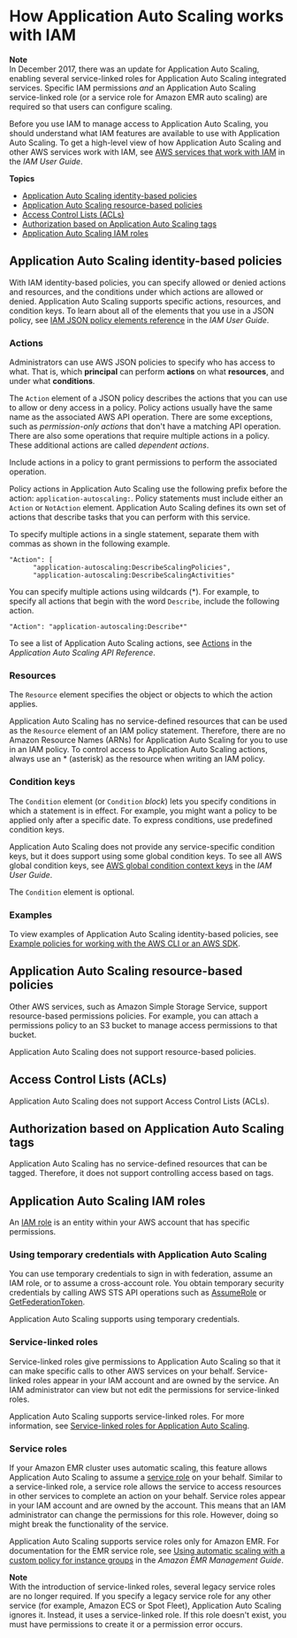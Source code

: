 # How Application Auto Scaling works with IAM<a name="security_iam_service-with-iam"></a>

**Note**  
In December 2017, there was an update for Application Auto Scaling, enabling several service\-linked roles for Application Auto Scaling integrated services\. Specific IAM permissions *and* an Application Auto Scaling service\-linked role \(or a service role for Amazon EMR auto scaling\) are required so that users can configure scaling\. 

Before you use IAM to manage access to Application Auto Scaling, you should understand what IAM features are available to use with Application Auto Scaling\. To get a high\-level view of how Application Auto Scaling and other AWS services work with IAM, see [AWS services that work with IAM](https://docs.aws.amazon.com/IAM/latest/UserGuide/reference_aws-services-that-work-with-iam.html) in the *IAM User Guide*\.

**Topics**
+ [Application Auto Scaling identity\-based policies](#security_iam_service-with-iam-id-based-policies)
+ [Application Auto Scaling resource\-based policies](#security_iam_service-with-iam-resource-based-policies)
+ [Access Control Lists \(ACLs\)](#security_iam_service-with-iam-acls)
+ [Authorization based on Application Auto Scaling tags](#security_iam_service-with-iam-tags)
+ [Application Auto Scaling IAM roles](#security_iam_service-with-iam-roles)

## Application Auto Scaling identity\-based policies<a name="security_iam_service-with-iam-id-based-policies"></a>

With IAM identity\-based policies, you can specify allowed or denied actions and resources, and the conditions under which actions are allowed or denied\. Application Auto Scaling supports specific actions, resources, and condition keys\. To learn about all of the elements that you use in a JSON policy, see [IAM JSON policy elements reference](https://docs.aws.amazon.com/IAM/latest/UserGuide/reference_policies_elements.html) in the *IAM User Guide*\.

### Actions<a name="security_iam_service-with-iam-id-based-policies-actions"></a>

Administrators can use AWS JSON policies to specify who has access to what\. That is, which **principal** can perform **actions** on what **resources**, and under what **conditions**\.

The `Action` element of a JSON policy describes the actions that you can use to allow or deny access in a policy\. Policy actions usually have the same name as the associated AWS API operation\. There are some exceptions, such as *permission\-only actions* that don't have a matching API operation\. There are also some operations that require multiple actions in a policy\. These additional actions are called *dependent actions*\.

Include actions in a policy to grant permissions to perform the associated operation\.

Policy actions in Application Auto Scaling use the following prefix before the action: `application-autoscaling:`\. Policy statements must include either an `Action` or `NotAction` element\. Application Auto Scaling defines its own set of actions that describe tasks that you can perform with this service\.

To specify multiple actions in a single statement, separate them with commas as shown in the following example\.

```
"Action": [
      "application-autoscaling:DescribeScalingPolicies",
      "application-autoscaling:DescribeScalingActivities"
```

You can specify multiple actions using wildcards \(\*\)\. For example, to specify all actions that begin with the word `Describe`, include the following action\.

```
"Action": "application-autoscaling:Describe*"
```

To see a list of Application Auto Scaling actions, see [Actions](https://docs.aws.amazon.com/autoscaling/application/APIReference/API_Operations.html) in the *Application Auto Scaling API Reference*\.

### Resources<a name="security_iam_service-with-iam-id-based-policies-resources"></a>

The `Resource` element specifies the object or objects to which the action applies\.

Application Auto Scaling has no service\-defined resources that can be used as the `Resource` element of an IAM policy statement\. Therefore, there are no Amazon Resource Names \(ARNs\) for Application Auto Scaling for you to use in an IAM policy\. To control access to Application Auto Scaling actions, always use an \* \(asterisk\) as the resource when writing an IAM policy\. 

### Condition keys<a name="security_iam_service-with-iam-id-based-policies-conditionkeys"></a>

The `Condition` element \(or `Condition` *block*\) lets you specify conditions in which a statement is in effect\. For example, you might want a policy to be applied only after a specific date\. To express conditions, use predefined condition keys\.

Application Auto Scaling does not provide any service\-specific condition keys, but it does support using some global condition keys\. To see all AWS global condition keys, see [AWS global condition context keys](https://docs.aws.amazon.com/IAM/latest/UserGuide/reference_policies_condition-keys.html) in the *IAM User Guide*\. 

The `Condition` element is optional\. 

### Examples<a name="security_iam_service-with-iam-id-based-policies-examples"></a>

To view examples of Application Auto Scaling identity\-based policies, see [Example policies for working with the AWS CLI or an AWS SDK](security_iam_id-based-policy-examples.md)\.

## Application Auto Scaling resource\-based policies<a name="security_iam_service-with-iam-resource-based-policies"></a>

Other AWS services, such as Amazon Simple Storage Service, support resource\-based permissions policies\. For example, you can attach a permissions policy to an S3 bucket to manage access permissions to that bucket\. 

Application Auto Scaling does not support resource\-based policies\.

## Access Control Lists \(ACLs\)<a name="security_iam_service-with-iam-acls"></a>

Application Auto Scaling does not support Access Control Lists \(ACLs\)\.

## Authorization based on Application Auto Scaling tags<a name="security_iam_service-with-iam-tags"></a>

Application Auto Scaling has no service\-defined resources that can be tagged\. Therefore, it does not support controlling access based on tags\.

## Application Auto Scaling IAM roles<a name="security_iam_service-with-iam-roles"></a>

An [IAM role](https://docs.aws.amazon.com/IAM/latest/UserGuide/id_roles.html) is an entity within your AWS account that has specific permissions\.

### Using temporary credentials with Application Auto Scaling<a name="security_iam_service-with-iam-roles-tempcreds"></a>

You can use temporary credentials to sign in with federation, assume an IAM role, or to assume a cross\-account role\. You obtain temporary security credentials by calling AWS STS API operations such as [AssumeRole](https://docs.aws.amazon.com/STS/latest/APIReference/API_AssumeRole.html) or [GetFederationToken](https://docs.aws.amazon.com/STS/latest/APIReference/API_GetFederationToken.html)\. 

Application Auto Scaling supports using temporary credentials\. 

### Service\-linked roles<a name="security_iam_service-with-iam-roles-service-linked"></a>

Service\-linked roles give permissions to Application Auto Scaling so that it can make specific calls to other AWS services on your behalf\. Service\-linked roles appear in your IAM account and are owned by the service\. An IAM administrator can view but not edit the permissions for service\-linked roles\.

Application Auto Scaling supports service\-linked roles\. For more information, see [Service\-linked roles for Application Auto Scaling](application-auto-scaling-service-linked-roles.md)\.

### Service roles<a name="security_iam_service-with-iam-roles-service"></a>

If your Amazon EMR cluster uses automatic scaling, this feature allows Application Auto Scaling to assume a [service role](https://docs.aws.amazon.com/IAM/latest/UserGuide/id_roles_terms-and-concepts.html#iam-term-service-role) on your behalf\. Similar to a service\-linked role, a service role allows the service to access resources in other services to complete an action on your behalf\. Service roles appear in your IAM account and are owned by the account\. This means that an IAM administrator can change the permissions for this role\. However, doing so might break the functionality of the service\.

Application Auto Scaling supports service roles only for Amazon EMR\. For documentation for the EMR service role, see [Using automatic scaling with a custom policy for instance groups](https://docs.aws.amazon.com/emr/latest/ManagementGuide/emr-automatic-scaling.html) in the *Amazon EMR Management Guide*\.

**Note**  
With the introduction of service\-linked roles, several legacy service roles are no longer required\. If you specify a legacy service role for any other service \(for example, Amazon ECS or Spot Fleet\), Application Auto Scaling ignores it\. Instead, it uses a service\-linked role\. If this role doesn't exist, you must have permissions to create it or a permission error occurs\.